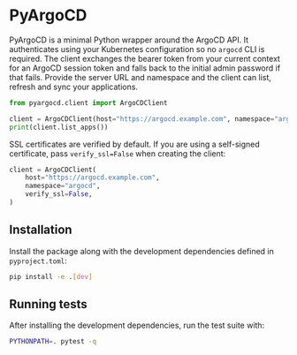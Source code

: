 # PyArgoCD

PyArgoCD is a minimal Python wrapper around the ArgoCD API. It authenticates using your Kubernetes configuration so no `argocd` CLI is required. The client exchanges the bearer token from your current context for an ArgoCD session token and falls back to the initial admin password if that fails. Provide the server URL and namespace and the client can list, refresh and sync your applications.

```python
from pyargocd.client import ArgoCDClient

client = ArgoCDClient(host="https://argocd.example.com", namespace="argocd")
print(client.list_apps())
```

SSL certificates are verified by default. If you are using a self-signed
certificate, pass `verify_ssl=False` when creating the client:

```python
client = ArgoCDClient(
    host="https://argocd.example.com",
    namespace="argocd",
    verify_ssl=False,
)
```

## Installation

Install the package along with the development dependencies defined in
`pyproject.toml`:

```bash
pip install -e .[dev]
```

## Running tests

After installing the development dependencies, run the test suite with:

```bash
PYTHONPATH=. pytest -q
```

